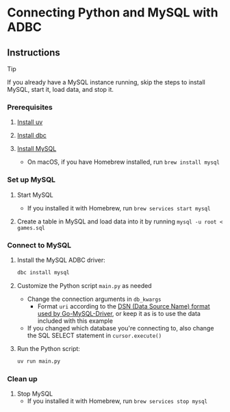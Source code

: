 # Connecting Python and MySQL with ADBC

## Instructions

> [!TIP]
> If you already have a MySQL instance running, skip the steps to install MySQL, start it, load data, and stop it.

### Prerequisites

1. [Install uv](https://docs.astral.sh/uv/getting-started/installation/)

1. [Install dbc](https://docs.columnar.tech/dbc/getting_started/installation/)

1. [Install MySQL](https://dev.mysql.com/downloads/installer/)
   - On macOS, if you have Homebrew installed, run `brew install mysql`

### Set up MySQL

1. Start MySQL
   - If you installed it with Homebrew, run `brew services start mysql`

1. Create a table in MySQL and load data into it by running `mysql -u root < games.sql`

### Connect to MySQL

1. Install the MySQL ADBC driver:

   ```sh
   dbc install mysql
   ```

1. Customize the Python script `main.py` as needed
   - Change the connection arguments in `db_kwargs`
     - Format `uri` according to the [DSN (Data Source Name) format used by Go-MySQL-Driver](https://pkg.go.dev/github.com/go-sql-driver/mysql#section-readme), or keep it as is to use the data included with this example
   - If you changed which database you're connecting to, also change the SQL SELECT statement in `cursor.execute()`

1. Run the Python script:

   ```sh
   uv run main.py
   ```

### Clean up

1. Stop MySQL
   - If you installed it with Homebrew, run `brew services stop mysql`
